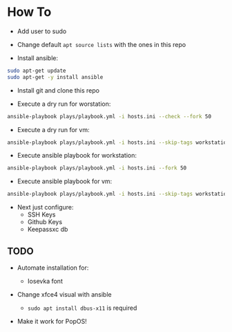 # How To

- Add user to sudo

- Change default `apt source lists` with the ones in this repo

- Install ansible:

```bash
sudo apt-get update
sudo apt-get -y install ansible
```

- Install git and clone this repo


- Execute a dry run for worstation:

```bash
ansible-playbook plays/playbook.yml -i hosts.ini --check --fork 50
```

- Execute a dry run for vm:

```bash
ansible-playbook plays/playbook.yml -i hosts.ini --skip-tags workstation --check --fork 50
```

- Execute ansible playbook for workstation:

```bash
ansible-playbook plays/playbook.yml -i hosts.ini --fork 50
```

- Execute ansible playbook for vm:

```bash
ansible-playbook plays/playbook.yml -i hosts.ini --skip-tags workstation --fork 50
```


- Next just configure:
	- SSH Keys
	- Github Keys
	- Keepassxc db

## TODO

- Automate installation for:
	- Iosevka font

- Change xfce4 visual with ansible
	- `sudo apt install dbus-x11` is required
- Make it work for PopOS!